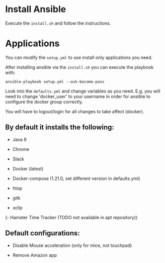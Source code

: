 # Install Ansible
Execute the `install.sh` and follow the instructions.

# Applications
You can modify the `setup.yml` to use install only applications you need.

After installing ansible via the `install.sh` you can execute the playbook with:

`ansible-playbook setup.yml --ask-become-pass`

Look into the `defaults.yml` and change variables as you need. E.g. you will need to change 'docker_user' to your username in order for ansible to configure the docker group correctly.

You will have to logout/login for all changes to take affect (docker).

## By default it installs the following:

- Java 8

- Chrome

- Slack

- Docker (latest)

- Docker-compose (1.21.0, set different version in defaults.yml)

- htop

- gitk

- xclip

(- Hamster Time Tracker (TODO not available in apt repository))

## Default configurations:

- Disable Mouse acceleration (only for mice, not touchpad)

- Remove Amazon app
